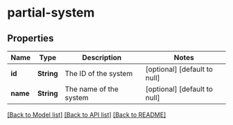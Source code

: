# partial-system
## Properties

| Name | Type | Description | Notes |
|------------ | ------------- | ------------- | -------------|
| **id** | **String** | The ID of the system | [optional] [default to null] |
| **name** | **String** | The name of the system | [optional] [default to null] |

[[Back to Model list]](../README.md#documentation-for-models) [[Back to API list]](../README.md#documentation-for-api-endpoints) [[Back to README]](../README.md)

